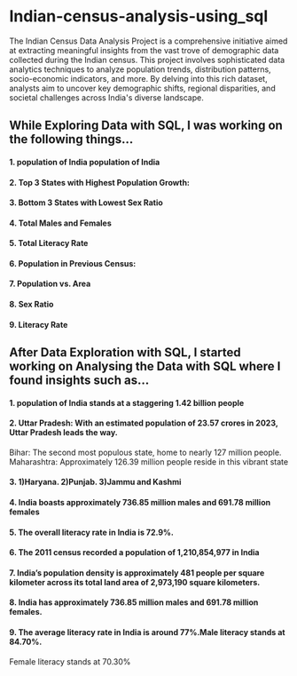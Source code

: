 # Indian-census-analysis-using_sql
The Indian Census Data Analysis Project is a comprehensive initiative aimed at extracting meaningful insights from the vast trove of demographic data collected during the Indian census. This project involves sophisticated data analytics techniques to analyze population trends, distribution patterns, socio-economic indicators, and more. By delving into this rich dataset, analysts aim to uncover key demographic shifts, regional disparities, and societal challenges across India's diverse landscape. 


## While Exploring Data with SQL, I was working on the following things...
#### 1. population of India population of India
#### 2. Top 3 States with Highest Population Growth:
#### 3. Bottom 3 States with Lowest Sex Ratio
#### 4. Total Males and Females
#### 5. Total Literacy Rate
#### 6. Population in Previous Census:
#### 7. Population vs. Area
#### 8. Sex Ratio
#### 9. Literacy Rate


## After Data Exploration with SQL, I started working on Analysing the Data with SQL where I found insights such as...
#### 1.  population of India stands at a staggering 1.42 billion people
#### 2. Uttar Pradesh: With an estimated population of 23.57 crores in 2023, Uttar Pradesh leads the way.
Bihar: The second most populous state, home to nearly 127 million people.
Maharashtra: Approximately 126.39 million people reside in this vibrant state
#### 3. 1)Haryana. 2)Punjab. 3)Jammu and Kashmi      
#### 4. India boasts approximately 736.85 million males and 691.78 million females
#### 5. The overall literacy rate in India is 72.9%.
#### 6. The 2011 census recorded a population of 1,210,854,977 in India
#### 7. India’s population density is approximately 481 people per square kilometer across its total land area of 2,973,190 square kilometers.
#### 8. India has approximately 736.85 million males and 691.78 million females.
#### 9. The average literacy rate in India is around 77%.Male literacy stands at 84.70%.
Female literacy stands at 70.30%
